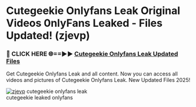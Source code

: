 # Cutegeekie Onlyfans Leak Original Videos 0nlyFans Leaked - Files Updated! (zjevp)

<h3>🔴 CLICK HERE 🌐==►► <a href="https://tinyurl.com/x26r9saj" rel="nofollow">Cutegeekie Onlyfans Leak Updated Files</a></h3>

Get Cutegeekie Onlyfans Leak and all content. Now you can access all videos and pictures of Cutegeekie Onlyfans Leak. New Updated Files 2025!

[![zjevp](https://i.imgur.com/LkgZPqh.gif)](https://tinyurl.com/x26r9saj)
cutegeekie onlyfans leak<br>
cutegeekie leaked onlyfans